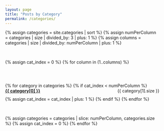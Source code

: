 ```yaml
---
layout: page
title: "Posts by Category"
permalink: /categories/
---
```


<style>
.category-list {
  display: flex;
  flex-wrap: wrap;
  gap: 2rem;
}

.category-column {
  flex: 1 1 200px;
}

.category-column ul {
  list-style: none;
  padding: 0;
}

.category-column li {
  margin-bottom: 10px;
}
</style>

<div class="category-list">
  {% assign categories = site.categories | sort %}
  {% assign numPerColumn = categories | size | divided_by: 3 | plus: 1 %}
  {% assign columns = categories | size | divided_by: numPerColumn | plus: 1 %}

  {% assign cat_index = 0 %}
  {% for column in (1..columns) %}
    <div class="category-column">
      <ul>
      {% for category in categories %}
        {% if cat_index < numPerColumn %}
          <li>
            <a href="{{ site.baseurl }}/categories/{{ category[0] | slugify }}/">
              <strong>{{ category[0] }}</strong>
            </a> <span style="float:right">{{ category[1].size }}</span>
          </li>
          {% assign cat_index = cat_index | plus: 1 %}
        {% endif %}
      {% endfor %}
      </ul>
    </div>
    {% assign categories = categories | slice: numPerColumn, categories.size %}
    {% assign cat_index = 0 %}
  {% endfor %}
</div>
